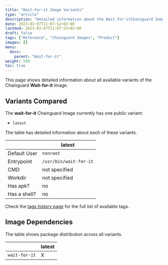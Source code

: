 ```yaml
---
title: "Wait-for-it Image Variants"
type: "article"
description: "Detailed information about the Wait-for-itChainguard Image variants"
date: 2023-03-07T11:07:52+02:00
lastmod: 2023-03-07T11:07:52+02:00
draft: false
tags: ["Reference", "Chainguard Images", "Product"]
images: []
menu:
  docs:
    parent: "Wait-for-it"
weight: 550
toc: true
---
```


This page shows detailed information about all available variants of the Chainguard **Wait-for-it** Image.

## Variants Compared
The **wait-for-it** Chainguard Image currently has one public variant: 

- `latest`

The table has detailed information about each of these variants.

|              | latest                 |
|--------------|------------------------|
| Default User | `nonroot`              |
| Entrypoint   | `/usr/bin/wait-for-it` |
| CMD          | not specified          |
| Workdir      | not specified          |
| Has apk?     | no                     |
| Has a shell? | no                     |

Check the [tags history page](/chainguard/chainguard-images/reference/wait-for-it/tags_history/) for the full list of available tags.
## Image Dependencies
The table shows package distribution across all variants.

|               | latest |
|---------------|--------|
| `wait-for-it` | X      |
